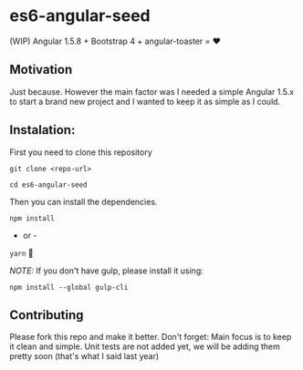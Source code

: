 # es6-angular-seed
(WIP) Angular 1.5.8 + Bootstrap 4 + angular-toaster = ❤️

## Motivation

Just because.
However the main factor was I needed a simple Angular 1.5.x to start a brand new project and I wanted to keep it as simple as I could.

## Instalation:

First you need to clone this repository

```git clone <repo-url>```

```cd es6-angular-seed```

Then you can install the dependencies.

```npm install```

- or -

```yarn``` 🙂

*NOTE:* If you don't have gulp, please install it using:

```npm install --global gulp-cli```

## Contributing

Please fork this repo and make it better.
Don't forget: Main focus is to keep it clean and simple.
Unit tests are not added yet, we will be adding them pretty soon (that's what I said last year)
